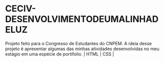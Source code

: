 # CECIV-DESENVOLVIMENTODEUMALINHADELUZ
Projeto feito para o Congresso de Estudantes do CNPEM. A ideia desse projeto é apresentar algumas das minhas atividades desenvolvidas no meu estágio em uma espécie de portifolio.  | HTML | CSS |
